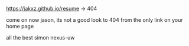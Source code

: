 https://jakxz.github.io/resume -> 404

come on now jason, its not a good look to 404 from the only link on your home page


all the best simon
  nexus-uw
